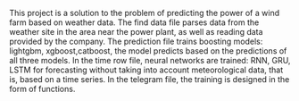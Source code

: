 This project is a solution to the problem of predicting the power of a wind farm based on weather data. The find data file parses data from the weather site in the area near the power plant, as well as reading data provided by the company. The prediction file trains boosting models: lightgbm, xgboost,catboost, the model predicts based on the predictions of all three models. In the time row file, neural networks are trained: RNN, GRU, LSTM for forecasting without taking into account meteorological data, that is, based on a time series. In the telegram file, the training is designed in the form of functions.
